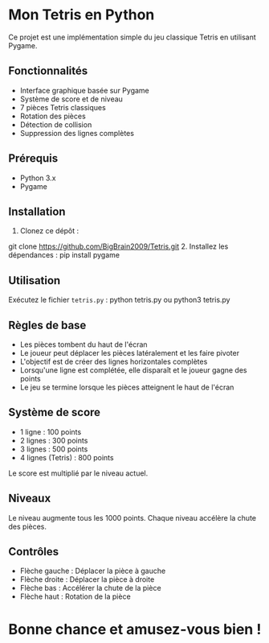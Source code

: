 # Mon Tetris en Python

Ce projet est une implémentation simple du jeu classique Tetris en utilisant Pygame.

## Fonctionnalités

- Interface graphique basée sur Pygame
- Système de score et de niveau
- 7 pièces Tetris classiques
- Rotation des pièces
- Détection de collision
- Suppression des lignes complètes

## Prérequis

- Python 3.x
- Pygame

## Installation

1. Clonez ce dépôt : 

git clone https://github.com/BigBrain2009/Tetris.git
2. Installez les dépendances : pip install pygame


## Utilisation

Exécutez le fichier `tetris.py` : python tetris.py ou python3 tetris.py



## Règles de base

- Les pièces tombent du haut de l'écran
- Le joueur peut déplacer les pièces latéralement et les faire pivoter
- L'objectif est de créer des lignes horizontales complètes
- Lorsqu'une ligne est complétée, elle disparaît et le joueur gagne des points
- Le jeu se termine lorsque les pièces atteignent le haut de l'écran

## Système de score

- 1 ligne : 100 points
- 2 lignes : 300 points
- 3 lignes : 500 points
- 4 lignes (Tetris) : 800 points

Le score est multiplié par le niveau actuel.

## Niveaux

Le niveau augmente tous les 1000 points. Chaque niveau accélère la chute des pièces.

## Contrôles

- Flèche gauche : Déplacer la pièce à gauche
- Flèche droite : Déplacer la pièce à droite
- Flèche bas : Accélérer la chute de la pièce
- Flèche haut : Rotation de la pièce

# Bonne chance et amusez-vous bien !

